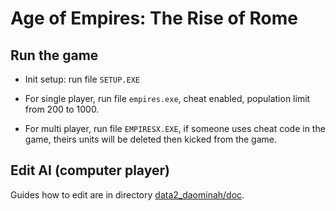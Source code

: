 # Age of Empires: The Rise of Rome

## Run the game

* Init setup: run file `SETUP.EXE`

* For single player, run file `empires.exe`, cheat enabled, population limit from 200 to 1000.

* For multi player, run file `EMPIRESX.EXE`, if someone uses cheat code in the game, theirs units will be deleted then kicked from the game.

## Edit AI (computer player)

Guides how to edit are in directory [data2_daominah/doc](data2_daominah/doc/readme_about_ai.md). 
